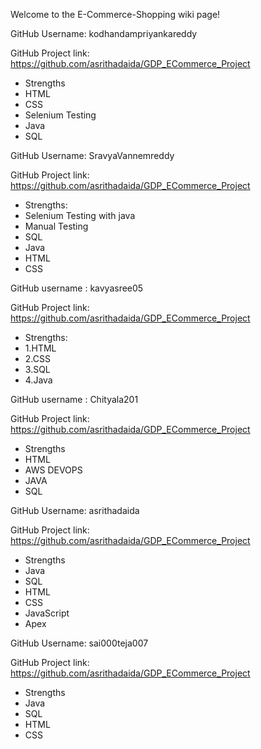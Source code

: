 Welcome to the E-Commerce-Shopping wiki page!

GitHub Username: kodhandampriyankareddy

GitHub Project link: https://github.com/asrithadaida/GDP_ECommerce_Project

* Strengths
* HTML
* CSS
* Selenium Testing
* Java
* SQL

GitHub Username: SravyaVannemreddy

GitHub Project link: https://github.com/asrithadaida/GDP_ECommerce_Project

* Strengths:
* Selenium Testing with java
* Manual Testing
* SQL
* Java
* HTML
* CSS

GitHub username : kavyasree05

GitHub Project link: https://github.com/asrithadaida/GDP_ECommerce_Project
* Strengths:
* 1.HTML
* 2.CSS
* 3.SQL
* 4.Java

GitHub username : Chityala201

GitHub Project link: https://github.com/asrithadaida/GDP_ECommerce_Project

* Strengths
* HTML
* AWS DEVOPS
* JAVA
* SQL

GitHub Username: asrithadaida

GitHub Project link: https://github.com/asrithadaida/GDP_ECommerce_Project

* Strengths
* Java
* SQL
* HTML
* CSS
* JavaScript
* Apex

GitHub Username: sai000teja007

GitHub Project link: https://github.com/asrithadaida/GDP_ECommerce_Project

* Strengths
* Java
* SQL
* HTML
* CSS
  


